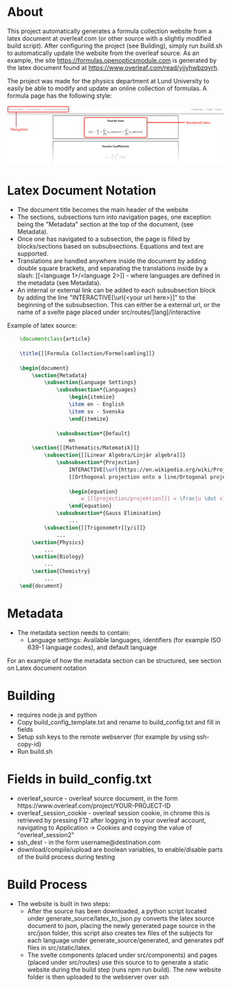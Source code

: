 # About
This project automatically generates a formula collection website from a latex document at overleaf.com (or other source with a slightly modified build script). After configuring the project (see Building), simply run build.sh to automatically update the website from the overleaf source. As an example, the site https://formulas.openopticsmodule.com is generated by the latex document found at https://www.overleaf.com/read/yjjyhwbzqyrh.

The project was made for the physics department at Lund University to easily be able to modify and update an online collection of formulas. A formula page has the following style:

![](formula_collection_screenshot.png)

# Latex Document Notation
- The document title becomes the main header of the website
- The sections, subsections turn into navigation pages, one exception being the "Metadata" section at the top of the document, (see Metadata).
- Once one has navigated to a subsection, the page is filled by blocks/sections based on subsubsections. Equations and text are supported.
- Translations are handled anywhere inside the document by adding double square brackets, and separating the translations inside by a slash: [[\<language 1\>/\<language 2\>]] - where languages are defined in the metadata (see Metadata).
- An internal or external link can be added to each subsubsection block by adding the line "INTERACTIVE[\url{\<your url here\>}]" to the beginning of the subsubsection. This can either be a external url, or the name of a svelte page placed under src/routes/[lang]/interactive

Example of latex source:

```latex
    \documentclass{article}

    \title{[[Formula Collection/Formelsamling]]}

    \begin{document}
        \section{Metadata}
            \subsection{Language Settings}
                \subsubsection*{Languages}
                    \begin{itemize}
                    \item en - English
                    \item sv - Svenska
                    \end{itemize}

                \subsubsection*{Default}
                    en
        \section{[[Mathematics/Matematik]]}
            \subsection{[[Linear Algebra/Linjär algebra]]}
                \subsubsection*{Projection}
                    INTERACTIVE[\url{https://en.wikipedia.org/wiki/Projection}]
                    [[Orthogonal projection onto a line/Ortogonal projektion på linje]]

                    \begin{equation}
                        w_{[[projection/projektion]]} = \frac{u \dot v}{\|v\|^2}v
                    \end{equation}
                \subsubsection*{Gauss Elimination}
                    ...
            \subsection{[[Trigonometr[[y/i]]}
                ...
        \section{Physics}
            ...
        \section{Biology}
            ...
        \section{Chemistry}
            ...
    \end{document}
```
# Metadata

- The metadata section needs to contain:
    - Language settings: Available languages, identifiers (for example ISO 639-1 language codes), and default language

For an example of how the metadata section can be structured, see section on Latex document notation

# Building
- requires node.js and python
- Copy build_config_template.txt and rename to build_config.txt and fill in fields
- Setup ssh keys to the remote webserver (for example by using ssh-copy-id)
- Run build.sh

# Fields in build_config.txt
- overleaf_source - overleaf source document, in the form ht<span>tp</span>s://w<span>ww.</span>overleaf.com/project/YOUR-PROJECT-ID
- overleaf_session_cookie - overleaf session cookie, in chrome this is retrieved by pressing F12 after logging in to your overleaf account, navigating to Application -> Cookies and copying the value of "overleaf_session2"
- ssh_dest - in the form username<span>@</span>destination.com
- download/compile/upload are boolean variables, to enable/disable parts of the build process during testing

# Build Process

- The website is built in two steps:
    - After the source has been downloaded, a python script located under generate_source/latex_to_json.py converts the latex source document to json, placing the newly generated page source in the src/json folder, this script also creates tex files of the subjects for each language under generate_source/generated, and generates pdf files in src/static/latex.
    - The svelte components (placed under src/components) and pages (placed under src/routes) use this source to to generate a static website during the build step (runs npm run build). The new website folder is then uploaded to the webserver over ssh
